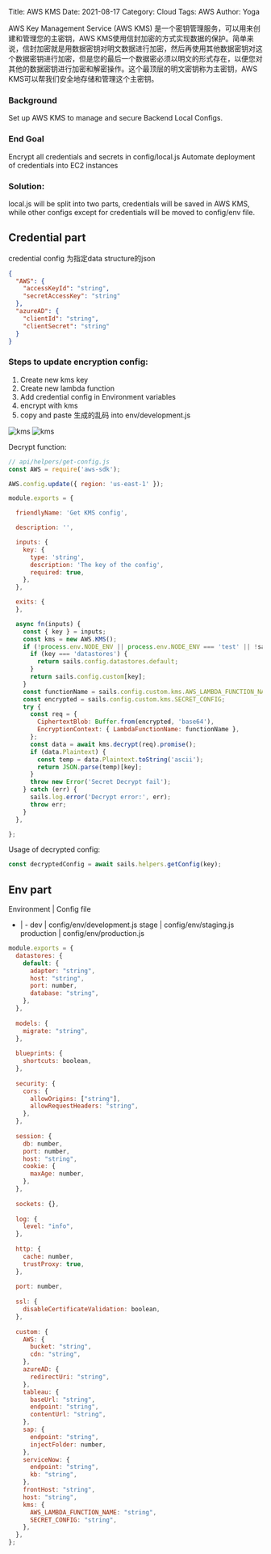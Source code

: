 Title: AWS KMS
Date: 2021-08-17
Category: Cloud
Tags: AWS
Author: Yoga

AWS Key Management Service (AWS KMS) 是一个密钥管理服务，可以用来创建和管理您的主密钥，AWS KMS使用信封加密的方式实现数据的保护。简单来说，信封加密就是用数据密钥对明文数据进行加密，然后再使用其他数据密钥对这个数据密钥进行加密，但是您的最后一个数据密必须以明文的形式存在，以便您对其他的数据密钥进行加密和解密操作。这个最顶层的明文密钥称为主密钥，AWS KMS可以帮我们安全地存储和管理这个主密钥。

### Background

Set up AWS KMS to manage and secure Backend Local Configs.

### End Goal

Encrypt all credentials and secrets in config/local.js
Automate deployment of credentials into EC2 instances


### Solution:

local.js will be split into two parts, credentials will be saved in AWS KMS, while other configs except for credentials will be moved to config/env file.


## Credential part

credential config 为指定data structure的json
```json
{
  "AWS": {
    "accessKeyId": "string",
    "secretAccessKey": "string"
  },
  "azureAD": {
    "clientId": "string",
    "clientSecret": "string"
  }
}
```

### Steps to update encryption config:
1. Create new kms key
2. Create new lambda function
3. Add credential config in Environment variables
4. encrypt with kms
5. copy and paste 生成的乱码 into env/development.js

![kms](img/kms2.png)
![kms](img/kms1.png)

Decrypt function:
```js
// api/helpers/get-config.js
const AWS = require('aws-sdk');

AWS.config.update({ region: 'us-east-1' });

module.exports = {

  friendlyName: 'Get KMS config',

  description: '',

  inputs: {
    key: {
      type: 'string',
      description: 'The key of the config',
      required: true,
    },
  },

  exits: {
  },

  async fn(inputs) {
    const { key } = inputs;
    const kms = new AWS.KMS();
    if (!process.env.NODE_ENV || process.env.NODE_ENV === 'test' || !sails.config.custom.kms) {
      if (key === 'datastores') {
        return sails.config.datastores.default;
      }
      return sails.config.custom[key];
    }
    const functionName = sails.config.custom.kms.AWS_LAMBDA_FUNCTION_NAME;
    const encrypted = sails.config.custom.kms.SECRET_CONFIG;
    try {
      const req = {
        CiphertextBlob: Buffer.from(encrypted, 'base64'),
        EncryptionContext: { LambdaFunctionName: functionName },
      };
      const data = await kms.decrypt(req).promise();
      if (data.Plaintext) {
        const temp = data.Plaintext.toString('ascii');
        return JSON.parse(temp)[key];
      }
      throw new Error('Secret Decrypt fail');
    } catch (err) {
      sails.log.error('Decrypt error:', err);
      throw err;
    }
  },

};
```

Usage of decrypted config:
```js
const decryptedConfig = await sails.helpers.getConfig(key);
```

## Env part

Environment | Config file
- | -
dev | config/env/development.js
stage | config/env/staging.js
production | config/env/production.js

```js
module.exports = {
  datastores: {
    default: {
      adapter: "string",
      host: "string",
      port: number,
      database: "string",
    },
  },
 
  models: {
    migrate: "string",
  },
 
  blueprints: {
    shortcuts: boolean,
  },
 
  security: {
    cors: {
      allowOrigins: ["string"],
      allowRequestHeaders: "string",
    },
  },
 
  session: {
    db: number,
    port: number,
    host: "string",
    cookie: {
      maxAge: number,
    },
  },
 
  sockets: {},
 
  log: {
    level: "info",
  },
 
  http: {
    cache: number,
    trustProxy: true,
  },
 
  port: number,
 
  ssl: {
    disableCertificateValidation: boolean,
  },
 
  custom: {
    AWS: {
      bucket: "string",
      cdn: "string",
    },
    azureAD: {
      redirectUri: "string",
    },
    tableau: {
      baseUrl: "string",
      endpoint: "string",
      contentUrl: "string",
    },
    sap: {
      endpoint: "string",
      injectFolder: number,
    },
    serviceNow: {
      endpoint: "string",
      kb: "string",
    },
    frontHost: "string",
    host: "string",
    kms: {
      AWS_LAMBDA_FUNCTION_NAME: "string",
      SECRET_CONFIG: "string",
    },
  },
};
```
